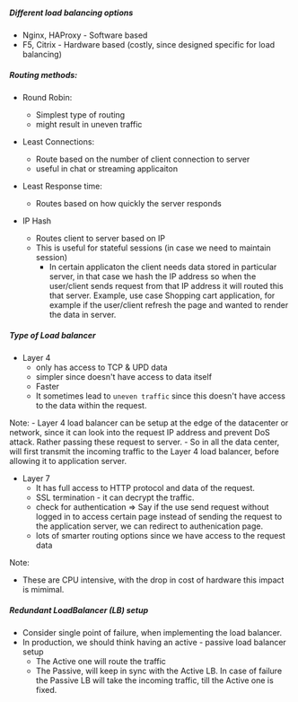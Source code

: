 ##### Different load balancing options
   - Nginx, HAProxy - Software based
   - F5, Citrix - Hardware based  (costly, since designed specific for load balancing)


##### Routing methods:
   - Round Robin:
      - Simplest type of routing
      - might result in uneven traffic 

   - Least Connections: 
      - Route based on the number of client connection to server
      - useful in chat or streaming applicaiton

   - Least Response time:
      - Routes based on how quickly the server responds
   
   - IP Hash
      - Routes client to server based on IP 
      - This is useful for stateful sessions (in case we need to maintain session)
        - In certain applicaton the client needs data stored in particular server, in that case we hash the IP address so when the user/client sends request from that IP address it will routed this that server. Example, use case Shopping cart application, for example if the user/client refresh the page and wanted to render the data in server.

##### Type of Load balancer
  - Layer 4
    - only has access to TCP & UPD data
    - simpler since doesn't have access to data itself
    - Faster 
    - It sometimes lead to `uneven traffic` since this doesn't have access to the data within the request.
    
  Note: 
    - Layer 4 load balancer can be setup at the edge of the datacenter or network, since it can look into the request IP address and prevent DoS attack. Rather passing these request to server.
    - So in all the data center, will first transmit the incoming traffic to the Layer 4 load balancer, before allowing it to application server.
    
  - Layer 7
    - It has full access to HTTP protocol and data of the request.
    - SSL termination - it can decrypt the traffic.
    - check for authentication => Say if the use send request without logged in to access certain page instead of sending the request to the application server, we can redirect to authenication page.
    - lots of smarter routing options since we have access to the request data
  
  Note: 
   - These are CPU intensive, with the drop in cost of hardware this impact is mimimal.

##### Redundant LoadBalancer (LB) setup
  - Consider single point of failure, when implementing the load balancer.
  - In production, we should think having an active - passive load balancer setup
      - The Active one will route the traffic
      - The Passive, will keep in sync with the Active LB. In case of failure the Passive LB will take the incoming traffic, till the Active one is fixed.
 
